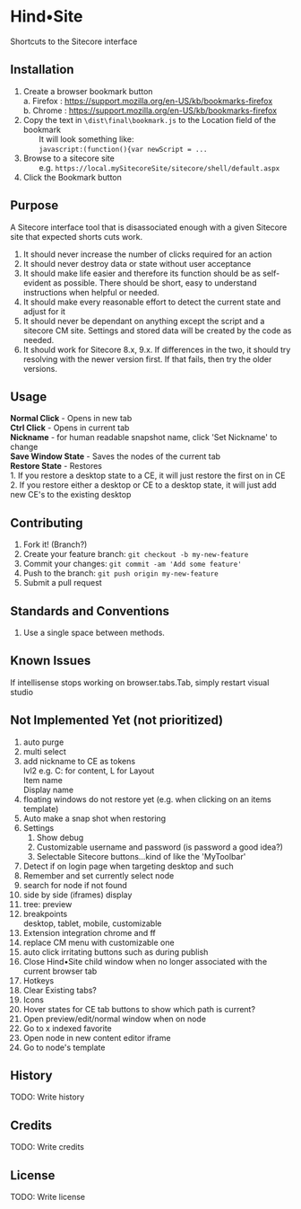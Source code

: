 # Hind&bull;Site

Shortcuts to the Sitecore interface

## Installation

1. Create a browser bookmark button  
       a. Firefox : https://support.mozilla.org/en-US/kb/bookmarks-firefox  
       b. Chrome : https://support.mozilla.org/en-US/kb/bookmarks-firefox
2. Copy the text in `\dist\final\bookmark.js` to the Location field of the bookmark  
&nbsp;&nbsp;&nbsp;&nbsp;&nbsp;&nbsp;&nbsp;It will look something like:  
&nbsp;&nbsp;&nbsp;&nbsp;&nbsp;&nbsp;&nbsp;`javascript:(function(){var newScript = ...`
3. Browse to a sitecore site  
&nbsp;&nbsp;&nbsp;&nbsp;&nbsp;&nbsp;&nbsp;e.g. `https://local.mySitecoreSite/sitecore/shell/default.aspx`
4. Click the Bookmark button



## Purpose
A Sitecore interface tool that is disassociated enough with a given Sitecore site that expected shorts cuts work.

1. It should never increase the number of clicks required for an action
2. It should never destroy data or state without user acceptance 
3. It should make life easier and therefore its function should be as self-evident as possible. There should be short, easy to understand instructions when helpful or needed.
4. It should make every reasonable effort to detect the current state and adjust for it
5. It should never be dependant on anything except the script and a sitecore CM site. Settings and stored data will be created by the code as needed.
6. It should work for Sitecore 8.x, 9.x. If differences in the two, it should try resolving with the newer version first. If that fails, then try the older versions.

## Usage

**Normal Click** - Opens in new tab  
**Ctrl Click** - Opens in current tab  
**Nickname** - for human readable snapshot name, click 'Set Nickname' to change  
**Save Window State** - Saves the nodes of the current tab  
**Restore State** - Restores  
    1. If you restore a desktop state to a CE, it will just restore the first on in CE  
    2. If you restore either a desktop or CE to a desktop state, it will just add new CE's to the existing desktop


## Contributing

1. Fork it! (Branch?)
2. Create your feature branch: `git checkout -b my-new-feature`
3. Commit your changes: `git commit -am 'Add some feature'`
4. Push to the branch: `git push origin my-new-feature`
5. Submit a pull request


## Standards and Conventions
1. Use a single space between methods.

## Known Issues

If intellisense stops working on browser.tabs.Tab, simply restart visual studio

## Not Implemented Yet (not prioritized)

1. auto purge
2. multi select  
3. add nickname to CE as tokens   
    lvl2 e.g. C: for content, L for Layout  
    Item name  
    Display name  
4. floating windows do not restore yet (e.g. when clicking on an items template)
5. Auto make a snap shot when restoring
6. Settings
   1. Show debug
   2. Customizable username and password (is password a good idea?)
   3. Selectable Sitecore buttons...kind of like the 'MyToolbar'
7. Detect if on login page when targeting desktop and such
8. Remember and set currently select node
9. search for node if not found
10. side by side (iframes) display
11. tree: preview
12. breakpoints  
     desktop, tablet, mobile, customizable
13. Extension integration chrome and ff
14. replace CM menu with customizable one
15. auto click irritating buttons such as during publish
16. Close Hind&bull;Site child window when no longer associated with the current browser tab
17. Hotkeys
18. Clear Existing tabs?
19. Icons
20. Hover states for CE tab buttons to show which path is current?
21. Open preview/edit/normal window when on node
22. Go to x indexed favorite
23. Open node in new content editor iframe
24. Go to node's template


## History

TODO: Write history

## Credits

TODO: Write credits

## License

TODO: Write license





  



    

